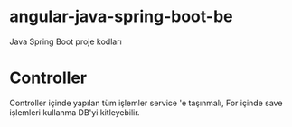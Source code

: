 # angular-java-spring-boot-be
Java Spring Boot proje kodları
# Controller 
Controller içinde yapılan tüm işlemler service 'e  taşınmalı,
For içinde save işlemleri kullanma DB'yi kitleyebilir.

